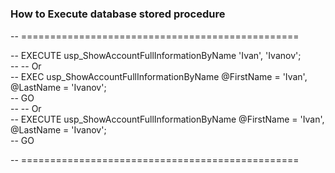 #
### How to Execute database stored procedure
-- ================================================

-- EXECUTE usp_ShowAccountFullInformationByName 'Ivan', 'Ivanov';  
-- -- Or  
-- EXEC usp_ShowAccountFullInformationByName @FirstName = 'Ivan', @LastName = 'Ivanov';  
-- GO  
-- -- Or  
-- EXECUTE usp_ShowAccountFullInformationByName @FirstName = 'Ivan', @LastName = 'Ivanov';  
-- GO 

-- ================================================
